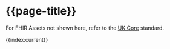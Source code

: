 # {{page-title}}

For FHIR Assets not shown here, refer to the [UK Core](https://simplifier.net/guide/UKCoreVersionHistory/Home) standard.

{{index:current}}
